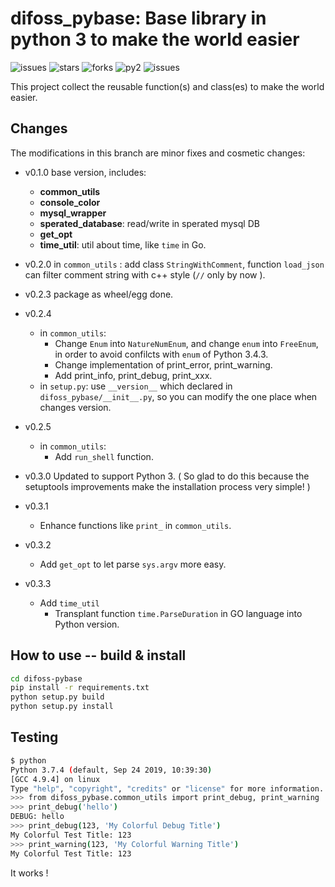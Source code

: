 difoss_pybase: Base library in python 3 to make the world easier
===========================================================

![issues](https://img.shields.io/github/issues/difosschan/difoss-pybase)
![stars](https://img.shields.io/github/stars/difosschan/difoss-pybase)
![forks](https://img.shields.io/github/forks/difosschan/difoss-pybase)
![py2](https://img.shields.io/badge/python-2.7-blue)
![issues](https://img.shields.io/badge/python-3-blue)

This project collect the reusable function(s) and class(es) to make the world easier.


Changes
-------

The modifications in this branch are minor fixes and cosmetic changes:

* v0.1.0 base version, includes: 

  * **common_utils**
  * **console_color**
  * **mysql_wrapper**
  * **sperated_database**: read/write in sperated mysql DB
  * **get_opt**
  * **time_util**: util about time, like `time` in Go.

* v0.2.0 in `common_utils` : add class `StringWithComment`, function `load_json` can filter comment string with c++ style (`//` only by now ).

* v0.2.3 package as wheel/egg done.

* v0.2.4
  - in `common_utils`:
    - Change `Enum` into `NatureNumEnum`, and change `enum` into `FreeEnum`, in order to avoid confilcts with `enum` of Python 3.4.3.
    - Change implementation of print_error, print_warning.
    - Add print_info, print_debug, print_xxx.
  - in `setup.py`: use `__version__` which declared in `difoss_pybase/__init__.py`, so you can modify the one place when changes version.
  
* v0.2.5
  - in `common_utils`:
    - Add `run_shell` function.
  
* v0.3.0 Updated to support Python 3. ( So glad to do this because the setuptools improvements make the installation process very simple! )

* v0.3.1
  - Enhance functions like `print_` in `common_utils`.

* v0.3.2
  - Add `get_opt` to let parse `sys.argv` more easy.

* v0.3.3
  - Add `time_util`
    - Transplant function `time.ParseDuration` in GO language into Python version.

## How to use -- build & install

```bash
cd difoss-pybase
pip install -r requirements.txt
python setup.py build
python setup.py install
```

## Testing

```bash
$ python
Python 3.7.4 (default, Sep 24 2019, 10:39:30)
[GCC 4.9.4] on linux
Type "help", "copyright", "credits" or "license" for more information.
>>> from difoss_pybase.common_utils import print_debug, print_warning
>>> print_debug('hello')
DEBUG: hello
>>> print_debug(123, 'My Colorful Debug Title')
My Colorful Test Title: 123
>>> print_warning(123, 'My Colorful Warning Title')
My Colorful Test Title: 123
```

It works !

